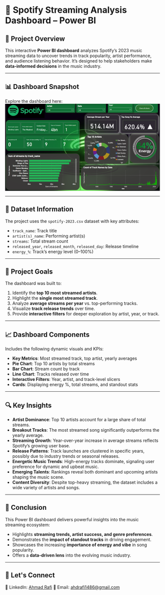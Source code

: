 # 🎵 Spotify Streaming Analysis Dashboard – Power BI

## 📌 Project Overview

This interactive **Power BI dashboard** analyzes Spotify’s 2023 music streaming data to uncover trends in track popularity, artist performance, and audience listening behavior. It’s designed to help stakeholders make **data-informed decisions** in the music industry.

---

## 📊 Dashboard Snapshot

Explore the dashboard here:
![Dashboard Preview](https://github.com/shreyashsupe/Dashboard-Projects/blob/main/Spotify%20Analysis/Dashboard.png)

---

## 📂 Dataset Information

The project uses the `spotify-2023.csv` dataset with key attributes:

* `track_name`: Track title
* `artist(s)_name`: Performing artist(s)
* `streams`: Total stream count
* `released_year`, `released_month`, `released_day`: Release timeline
* `energy_%`: Track’s energy level (0–100%)

---

## 🎯 Project Goals

The dashboard was built to:

1. Identify the **top 10 most streamed artists**.
2. Highlight the **single most streamed track**.
3. Analyze **average streams per year** vs. top-performing tracks.
4. Visualize **track release trends** over time.
5. Provide **interactive filters** for deeper exploration by artist, year, or track.

---

## 📈 Dashboard Components

Includes the following dynamic visuals and KPIs:

* **Key Metrics**: Most streamed track, top artist, yearly averages
* **Pie Chart**: Top 10 artists by total streams
* **Bar Chart**: Stream count by track
* **Line Chart**: Tracks released over time
* **Interactive Filters**: Year, artist, and track-level slicers
* **Cards**: Displaying energy %, total streams, and standout stats

---

## 🔍 Key Insights

* **Artist Dominance**: Top 10 artists account for a large share of total streams.
* **Breakout Tracks**: The most streamed song significantly outperforms the yearly average.
* **Streaming Growth**: Year-over-year increase in average streams reflects Spotify’s growing user base.
* **Release Patterns**: Track launches are clustered in specific years, possibly due to industry trends or seasonal releases.
* **Energetic Music Trends**: High-energy tracks dominate, signaling user preference for dynamic and upbeat music.
* **Emerging Talents**: Rankings reveal both dominant and upcoming artists shaping the music scene.
* **Content Diversity**: Despite top-heavy streaming, the dataset includes a wide variety of artists and songs.

---

## 🧾 Conclusion

This Power BI dashboard delivers powerful insights into the music streaming ecosystem:

* Highlights **streaming trends, artist success, and genre preferences**.
* Demonstrates the **impact of standout tracks** in driving engagement.
* Showcases the increasing **importance of energy and vibe** in song popularity.
* Offers a **data-driven lens** into the evolving music industry.

---

## 🙌 Let's Connect

📍 LinkedIn: [Ahmad Rafi](https://www.linkedin.com/in/ahmadrafi07/)
📧 Email: [ahdrafi1486@gmail.com](mailto:ahdrafi1486@gmail.com)
